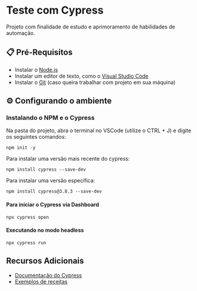 # Teste com Cypress 
Projeto com finalidade de estudo e aprimoramento de habilidades de automação. 

## 📋 Pré-Requisitos
- Instalar o [Node.js](https://nodejs.org/)
- Instalar um editor de texto, como o [Visual Studio Code](https://code.visualstudio.com/download)
- Instalar o [Git](https://git-scm.com/downloads) (caso queira trabalhar com projeto em sua máquina) 

## ⚙️ Configurando o ambiente

### Instalando o NPM e o Cypress
Na pasta do projeto, abra o terminal no VSCode (utilize o CTRL + J) e digite os seguintes comandos:

    npm init -y

Para instalar uma versão mais recente do cypress: 

    npm install cypress --save-dev

Para instalar uma versão específica:

    npm install cypress@3.8.3 --save-dev

#### Para iniciar o Cypress via Dashboard
    npx cypress open

#### Executando no modo headless 
    npx cypress run

## Recursos Adicionais
- [Documentação do Cypress](https://docs.cypress.io/guides/overview/why-cypress)
- [Exemplos de receitas](https://github.com/cypress-io/cypress-example-recipes)
